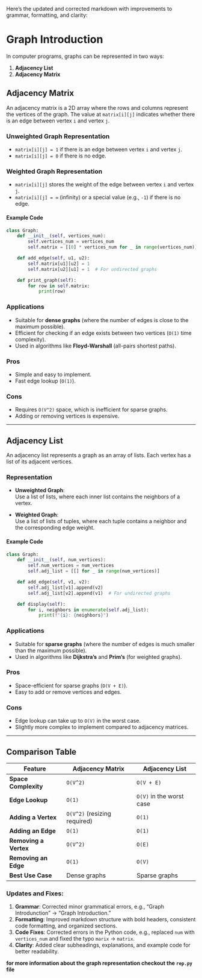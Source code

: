 Here’s the updated and corrected markdown with improvements to grammar, formatting, and clarity:


# **Graph Introduction**

In computer programs, graphs can be represented in two ways:  
1. **Adjacency List**  
2. **Adjacency Matrix**

## **Adjacency Matrix**
An adjacency matrix is a 2D array where the rows and columns represent the vertices of the graph. The value at `matrix[i][j]` indicates whether there is an edge between vertex `i` and vertex `j`.

### **Unweighted Graph Representation**
- `matrix[i][j] = 1` if there is an edge between vertex `i` and vertex `j`.
- `matrix[i][j] = 0` if there is no edge.

### **Weighted Graph Representation**
- `matrix[i][j]` stores the weight of the edge between vertex `i` and vertex `j`.
- `matrix[i][j] = ∞` (infinity) or a special value (e.g., `-1`) if there is no edge.

#### **Example Code**
```python
class Graph:
    def __init__(self, vertices_num):
        self.vertices_num = vertices_num
        self.matrix = [[0] * vertices_num for _ in range(vertices_num)]

    def add_edge(self, u1, u2):
        self.matrix[u1][u2] = 1
        self.matrix[u2][u1] = 1  # For undirected graphs

    def print_graph(self):
        for row in self.matrix:
            print(row)
```

### **Applications**
- Suitable for **dense graphs** (where the number of edges is close to the maximum possible).
- Efficient for checking if an edge exists between two vertices (`O(1)` time complexity).
- Used in algorithms like **Floyd-Warshall** (all-pairs shortest paths).

### **Pros**
- Simple and easy to implement.
- Fast edge lookup (`O(1)`).

### **Cons**
- Requires `O(V^2)` space, which is inefficient for sparse graphs.
- Adding or removing vertices is expensive.

---

## **Adjacency List**
An adjacency list represents a graph as an array of lists. Each vertex has a list of its adjacent vertices.

### **Representation**
- **Unweighted Graph**:  
  Use a list of lists, where each inner list contains the neighbors of a vertex.

- **Weighted Graph**:  
  Use a list of lists of tuples, where each tuple contains a neighbor and the corresponding edge weight.

#### **Example Code**
```python
class Graph:
    def __init__(self, num_vertices):
        self.num_vertices = num_vertices
        self.adj_list = [[] for _ in range(num_vertices)]

    def add_edge(self, v1, v2):
        self.adj_list[v1].append(v2)
        self.adj_list[v2].append(v1)  # For undirected graphs

    def display(self):
        for i, neighbors in enumerate(self.adj_list):
            print(f"{i}: {neighbors}")
```

### **Applications**
- Suitable for **sparse graphs** (where the number of edges is much smaller than the maximum possible).
- Used in algorithms like **Dijkstra’s** and **Prim’s** (for weighted graphs).

### **Pros**
- Space-efficient for sparse graphs (`O(V + E)`).
- Easy to add or remove vertices and edges.

### **Cons**
- Edge lookup can take up to `O(V)` in the worst case.
- Slightly more complex to implement compared to adjacency matrices.

---

## **Comparison Table**

| Feature             | **Adjacency Matrix**        | **Adjacency List**           |
|-----------|------------------------------|--------------------------------|
| **Space Complexity**   | `O(V^2)`                           | `O(V + E)`                     |
| **Edge Lookup**        | `O(1)`                         | `O(V)` in the worst case           |
| **Adding a Vertex**    | `O(V^2)` (resizing required)     | `O(1)`                         |
| **Adding an Edge**     | `O(1)`                             | `O(1)`                             |
| **Removing a Vertex**  | `O(V^2)`                         | `O(E)`                             |
| **Removing an Edge**   | `O(1)`                            | `O(V)`                           |
| **Best Use Case**      | Dense graphs                    | Sparse graphs                      |


### Updates and Fixes:
1. **Grammar**: Corrected minor grammatical errors, e.g., “Graph Introdunction” → “Graph Introduction.”
2. **Formatting**: Improved markdown structure with bold headers, consistent code formatting, and organized sections.
3. **Code Fixes**: Corrected errors in the Python code, e.g., replaced `num` with `vertices_num` and fixed the typo `marix` → `matrix`.
4. **Clarity**: Added clear subheadings, explanations, and example code for better readability.

**for more information about the graph representation checkout the ```rep.py``` file**